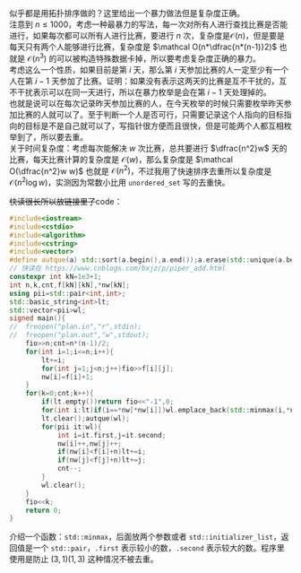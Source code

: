 似乎都是用拓扑排序做的？这里给出一个暴力做法但是复杂度正确。  
注意到 $n\le 1000$，考虑一种最暴力的写法，每一次对所有人进行查找比赛是否能进行，如果每次都可以所有人进行比赛，要进行 $n$ 次，复杂度是$\mathcal O(n)$，但是要是每天只有两个人能够进行比赛，复杂度是 $\mathcal O(n*\dfrac{n*(n-1)}2)$ 也就是 $\mathcal O(n^3)$ 的可以被构造特殊数据卡掉，所以要考虑复杂度正确的暴力。  
考虑这么一个性质，如果目前是第 $i$ 天，那么第 $i$ 天参加比赛的人一定至少有一个人在第 $i-1$ 天参加了比赛。证明：如果没有表示这两天的比赛是互不干扰的，互不干扰表示可以在同一天进行，所以在暴力枚举是会在第 $i-1$ 天处理掉的。  
也就是说可以在每次记录昨天参加比赛的人，在今天枚举的时候只需要枚举昨天参加比赛的人就可以了。至于判断一个人是否可行，只需要记录这个人指向的目标指向的目标是不是自己就可以了，写指针很方便而且很快，但是可能两个人都互相枚举到了，所以要去重。  
关于时间复杂度：考虑每次能解决 $w$ 次比赛，总共要进行 $\dfrac{n^2}w$ 天的比赛，每天比赛计算的复杂度是 $\mathcal O(w)$，那么复杂度是 $\mathcal O(\dfrac{n^2}w w)$ 也就是 $\mathcal O(n^2)$，不过我用了快速排序去重所以复杂度是 $\mathcal O(n^2\log w)$，实测因为常数小比用 `unordered_set` 写的去重快。  

~~快读很长所以放链接里了~~code：
```cpp
#include<iostream>
#include<cstdio>
#include<algorithm>
#include<cstring>
#include<vector>
#define autque(a) std::sort(a.begin(),a.end());a.erase(std::unique(a.begin(),a.end()),a.end())
// 快读在 https://www.cnblogs.com/bxjz/p/piper_add.html
constexpr int kN=1e3+1;
int n,k,cnt,f[kN][kN],*nw[kN];
using pii=std::pair<int,int>;
std::basic_string<int>lt;
std::vector<pii>wl;
signed main(){
//	freopen("plan.in","r",stdin);
//	freopen("plan.out","w",stdout);
	fio>>n;cnt=n*(n-1)/2;
	for(int i=1;i<=n;i++){
		lt+=i;
		for(int j=1;j<n;j++)fio>>f[i][j];
		nw[i]=f[i]+1;
	}
	for(k=0;cnt;k++){
		if(lt.empty())return fio<<"-1",0;
		for(int i:lt)if(i==*nw[*nw[i]])wl.emplace_back(std::minmax(i,*nw[i]));
		lt.clear();autque(wl);
		for(pii it:wl){
			int i=it.first,j=it.second;
			nw[i]++,nw[j]++;
			if(nw[i]<f[i]+n)lt+=i;
			if(nw[j]<f[j]+n)lt+=j;
			cnt--;
		}
		wl.clear();
	}
	fio<<k;
	return 0;
}
```
介绍一个函数：`std::minmax`，后面放两个参数或者 `std::initializer_list`，返回值是一个 `std::pair`，`.first` 表示较小的数，`.second` 表示较大的数。程序里使用是防止 $(3,1)(1,3)$ 这种情况不被去重。